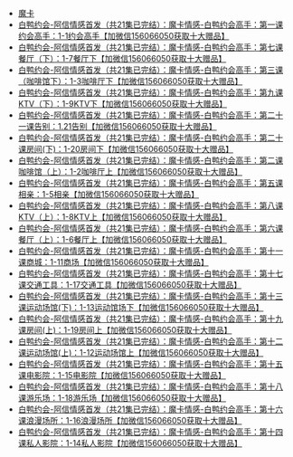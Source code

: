 +   [魔卡](README.md)
+   [白鸭约会-阿信情感首发（共21集已完结）：魔卡情感-白鸭约会高手：第一课约会高手：1-1约会高手【加微信156066050获取十大赠品】](白鸭约会-阿信情感首发（共21集已完结）：魔卡情感-白鸭约会高手：第一课约会高手：1-1约会高手【加微信156066050获取十大赠品】.md)
+   [白鸭约会-阿信情感首发（共21集已完结）：魔卡情感-白鸭约会高手：第七课餐厅（下）：1-7餐厅下【加微信156066050获取十大赠品】](白鸭约会-阿信情感首发（共21集已完结）：魔卡情感-白鸭约会高手：第七课餐厅（下）：1-7餐厅下【加微信156066050获取十大赠品】.md)
+   [白鸭约会-阿信情感首发（共21集已完结）：魔卡情感-白鸭约会高手：第三课（咖啡馆下）：1-3咖啡厅下【加微信156066050获取十大赠品】](白鸭约会-阿信情感首发（共21集已完结）：魔卡情感-白鸭约会高手：第三课（咖啡馆下）：1-3咖啡厅下【加微信156066050获取十大赠品】.md)
+   [白鸭约会-阿信情感首发（共21集已完结）：魔卡情感-白鸭约会高手：第九课KTV（下）：1-9KTV下【加微信156066050获取十大赠品】](白鸭约会-阿信情感首发（共21集已完结）：魔卡情感-白鸭约会高手：第九课KTV（下）：1-9KTV下【加微信156066050获取十大赠品】.md)
+   [白鸭约会-阿信情感首发（共21集已完结）：魔卡情感-白鸭约会高手：第二十一课告别：1.21告别【加微信156066050获取十大赠品】](白鸭约会-阿信情感首发（共21集已完结）：魔卡情感-白鸭约会高手：第二十一课告别：1.21告别【加微信156066050获取十大赠品】.md)
+   [白鸭约会-阿信情感首发（共21集已完结）：魔卡情感-白鸭约会高手：第二十课房间(下)：1-20房间下【加微信156066050获取十大赠品】](白鸭约会-阿信情感首发（共21集已完结）：魔卡情感-白鸭约会高手：第二十课房间(下)：1-20房间下【加微信156066050获取十大赠品】.md)
+   [白鸭约会-阿信情感首发（共21集已完结）：魔卡情感-白鸭约会高手：第二课咖啡馆（上）：1-2咖啡厅上【加微信156066050获取十大赠品】](白鸭约会-阿信情感首发（共21集已完结）：魔卡情感-白鸭约会高手：第二课咖啡馆（上）：1-2咖啡厅上【加微信156066050获取十大赠品】.md)
+   [白鸭约会-阿信情感首发（共21集已完结）：魔卡情感-白鸭约会高手：第五课相亲：1-5相亲【加微信156066050获取十大赠品】](白鸭约会-阿信情感首发（共21集已完结）：魔卡情感-白鸭约会高手：第五课相亲：1-5相亲【加微信156066050获取十大赠品】.md)
+   [白鸭约会-阿信情感首发（共21集已完结）：魔卡情感-白鸭约会高手：第八课KTV（上）：1-8KTV上【加微信156066050获取十大赠品】](白鸭约会-阿信情感首发（共21集已完结）：魔卡情感-白鸭约会高手：第八课KTV（上）：1-8KTV上【加微信156066050获取十大赠品】.md)
+   [白鸭约会-阿信情感首发（共21集已完结）：魔卡情感-白鸭约会高手：第六课餐厅（上）：1-6餐厅上【加微信156066050获取十大赠品】](白鸭约会-阿信情感首发（共21集已完结）：魔卡情感-白鸭约会高手：第六课餐厅（上）：1-6餐厅上【加微信156066050获取十大赠品】.md)
+   [白鸭约会-阿信情感首发（共21集已完结）：魔卡情感-白鸭约会高手：第十一课商城：1-11商场【加微信156066050获取十大赠品】](白鸭约会-阿信情感首发（共21集已完结）：魔卡情感-白鸭约会高手：第十一课商城：1-11商场【加微信156066050获取十大赠品】.md)
+   [白鸭约会-阿信情感首发（共21集已完结）：魔卡情感-白鸭约会高手：第十七课交通工具：1-17交通工具【加微信156066050获取十大赠品】](白鸭约会-阿信情感首发（共21集已完结）：魔卡情感-白鸭约会高手：第十七课交通工具：1-17交通工具【加微信156066050获取十大赠品】.md)
+   [白鸭约会-阿信情感首发（共21集已完结）：魔卡情感-白鸭约会高手：第十三课运动场馆(下)：1-13运动馆场下【加微信156066050获取十大赠品】](白鸭约会-阿信情感首发（共21集已完结）：魔卡情感-白鸭约会高手：第十三课运动场馆(下)：1-13运动馆场下【加微信156066050获取十大赠品】.md)
+   [白鸭约会-阿信情感首发（共21集已完结）：魔卡情感-白鸭约会高手：第十九课房间(上)：1-19房间上【加微信156066050获取十大赠品】](白鸭约会-阿信情感首发（共21集已完结）：魔卡情感-白鸭约会高手：第十九课房间(上)：1-19房间上【加微信156066050获取十大赠品】.md)
+   [白鸭约会-阿信情感首发（共21集已完结）：魔卡情感-白鸭约会高手：第十二课运动场馆(上)：1-12运动场馆上【加微信156066050获取十大赠品】](白鸭约会-阿信情感首发（共21集已完结）：魔卡情感-白鸭约会高手：第十二课运动场馆(上)：1-12运动场馆上【加微信156066050获取十大赠品】.md)
+   [白鸭约会-阿信情感首发（共21集已完结）：魔卡情感-白鸭约会高手：第十五课电影院：1-15电影院【加微信156066050获取十大赠品】](白鸭约会-阿信情感首发（共21集已完结）：魔卡情感-白鸭约会高手：第十五课电影院：1-15电影院【加微信156066050获取十大赠品】.md)
+   [白鸭约会-阿信情感首发（共21集已完结）：魔卡情感-白鸭约会高手：第十八课游乐场：1-18游乐场【加微信156066050获取十大赠品】](白鸭约会-阿信情感首发（共21集已完结）：魔卡情感-白鸭约会高手：第十八课游乐场：1-18游乐场【加微信156066050获取十大赠品】.md)
+   [白鸭约会-阿信情感首发（共21集已完结）：魔卡情感-白鸭约会高手：第十六课浪漫场所：1-16浪漫场所【加微信156066050获取十大赠品】](白鸭约会-阿信情感首发（共21集已完结）：魔卡情感-白鸭约会高手：第十六课浪漫场所：1-16浪漫场所【加微信156066050获取十大赠品】.md)
+   [白鸭约会-阿信情感首发（共21集已完结）：魔卡情感-白鸭约会高手：第十四课私人影院：1-14私人影院【加微信156066050获取十大赠品】](白鸭约会-阿信情感首发（共21集已完结）：魔卡情感-白鸭约会高手：第十四课私人影院：1-14私人影院【加微信156066050获取十大赠品】.md)